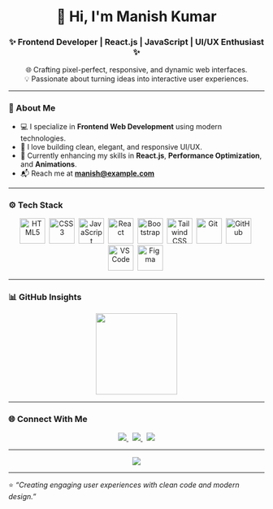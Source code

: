 <h1 align="center">👋 Hi, I'm Manish Kumar</h1>
<h3 align="center">✨ Frontend Developer | React.js | JavaScript | UI/UX Enthusiast ✨</h3>

<p align="center">
  🌐 Crafting pixel-perfect, responsive, and dynamic web interfaces.<br/>
  💡 Passionate about turning ideas into interactive user experiences.
</p>

---

### 🧠 About Me  
- 💻 I specialize in **Frontend Web Development** using modern technologies.  
- 🎨 I love building clean, elegant, and responsive UI/UX.  
- 🚀 Currently enhancing my skills in **React.js**, **Performance Optimization**, and **Animations**.  
- 📬 Reach me at **manish@example.com**

---

### ⚙️ Tech Stack
<p align="center">
  <img src="https://cdn.jsdelivr.net/gh/devicons/devicon/icons/html5/html5-original.svg" title="HTML5" width="50" height="50"/>&nbsp;
  <img src="https://cdn.jsdelivr.net/gh/devicons/devicon/icons/css3/css3-original.svg" title="CSS3" width="50" height="50"/>&nbsp;
  <img src="https://cdn.jsdelivr.net/gh/devicons/devicon/icons/javascript/javascript-original.svg" title="JavaScript" width="50" height="50"/>&nbsp;
  <img src="https://cdn.jsdelivr.net/gh/devicons/devicon/icons/react/react-original.svg" title="React" width="50" height="50"/>&nbsp;
  <img src="https://cdn.jsdelivr.net/gh/devicons/devicon/icons/bootstrap/bootstrap-original.svg" title="Bootstrap" width="50" height="50"/>&nbsp;
  <img src="https://cdn.jsdelivr.net/gh/devicons/devicon/icons/tailwindcss/tailwindcss-original.svg" title="Tailwind CSS" width="50" height="50"/>&nbsp;
  <img src="https://cdn.jsdelivr.net/gh/devicons/devicon/icons/git/git-original.svg" title="Git" width="50" height="50"/>&nbsp;
  <img src="https://cdn.jsdelivr.net/gh/devicons/devicon/icons/github/github-original.svg" title="GitHub" width="50" height="50"/>&nbsp;
  <img src="https://cdn.jsdelivr.net/gh/devicons/devicon/icons/vscode/vscode-original.svg" title="VS Code" width="50" height="50"/>&nbsp;
  <img src="https://cdn.jsdelivr.net/gh/devicons/devicon/icons/figma/figma-original.svg" title="Figma" width="50" height="50"/>&nbsp;
</p>

---

### 📊 GitHub Insights
<p align="center">
  <!-- <img src="https://github-readme-streak-stats.herokuapp.com/?user=manishkumar&theme=react" height="160" /> -->
  <img src="https://github-readme-stats.vercel.app/api?username=manishkumar&show_icons=true&theme=react" height="160" />
</p>

---

### 🌐 Connect With Me
<p align="center">
  <a href="https://www.linkedin.com/in/manish-kumar-443b382aa/" target="_blank">
    <img src="https://img.shields.io/badge/LinkedIn-%230077B5?style=for-the-badge&logo=linkedin&logoColor=white"/>
  </a>&nbsp;
  <a href="mailto:manish12099@gmail.com">
    <img src="https://img.shields.io/badge/Gmail-%23D14836?style=for-the-badge&logo=gmail&logoColor=white"/>
  </a>&nbsp;
  <a href="https://github.com/manishkumarth" target="_blank">
    <img src="https://img.shields.io/badge/GitHub-%23121011?style=for-the-badge&logo=github&logoColor=white"/>
  </a>
</p>

---

<p align="center">
  <img src="https://readme-typing-svg.herokuapp.com?font=Fira+Code&size=22&pause=1000&color=00BFFF&center=true&vCenter=true&width=550&lines=Frontend+Developer+💻;React.js+Lover+⚛️;UI+Designer+🎨;Always+Learning+New+Things+🚀"/>
</p>

---

⭐ *“Creating engaging user experiences with clean code and modern design.”*
